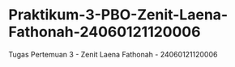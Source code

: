 # Praktikum-3-PBO-Zenit-Laena-Fathonah-24060121120006
Tugas Pertemuan 3 - Zenit Laena Fathonah - 24060121120006
